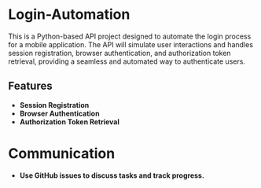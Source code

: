 # Login-Automation
 This is a Python-based API project designed to automate the login process for a mobile application. The API will simulate user interactions and handles session registration, browser authentication, and authorization token retrieval, providing a seamless and automated way to authenticate users.

## Features

- **Session Registration**
- **Browser Authentication**
- **Authorization Token Retrieval**


# Communication
- **Use GitHub issues to discuss tasks and track progress.**
